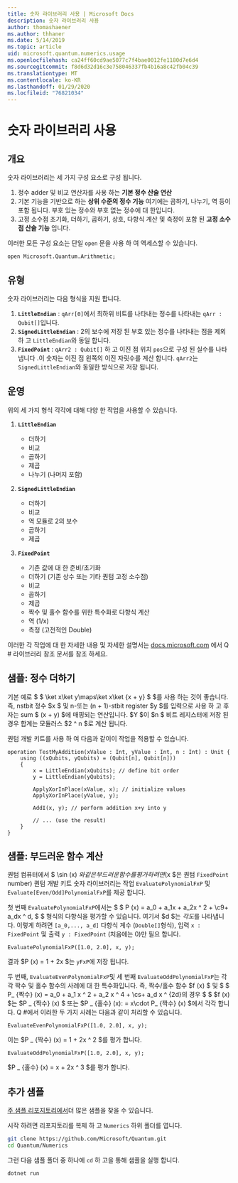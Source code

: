```yaml
---
title: 숫자 라이브러리 사용 | Microsoft Docs
description: 숫자 라이브러리 사용
author: thomashaener
ms.author: thhaner
ms.date: 5/14/2019
ms.topic: article
uid: microsoft.quantum.numerics.usage
ms.openlocfilehash: ca24ff60cd9ae5077c7f4bae0012fe1180d7e6d4
ms.sourcegitcommit: f8d6d32d16c3e758046337fb4b16a8c42fb04c39
ms.translationtype: MT
ms.contentlocale: ko-KR
ms.lasthandoff: 01/29/2020
ms.locfileid: "76821034"
---
```

# <a name="using-the-numerics-library"></a>숫자 라이브러리 사용

## <a name="overview"></a>개요

숫자 라이브러리는 세 가지 구성 요소로 구성 됩니다.

1. 정수 adder 및 비교 연산자를 사용 하는 **기본 정수 산술 연산**
1. 기본 기능을 기반으로 하는 **상위 수준의 정수 기능** 여기에는 곱하기, 나누기, 역 등이 포함 됩니다.  부호 있는 정수와 부호 없는 정수에 대 한입니다.
1. 고정 소수점 초기화, 더하기, 곱하기, 상호, 다항식 계산 및 측정이 포함 된 **고정 소수점 산술 기능** 입니다.

이러한 모든 구성 요소는 단일 `open` 문을 사용 하 여 액세스할 수 있습니다.
```qsharp
open Microsoft.Quantum.Arithmetic;
```

## <a name="types"></a>유형

숫자 라이브러리는 다음 형식을 지원 합니다.

1. **`LittleEndian`** : `qArr[0]`에서 최하위 비트를 나타내는 정수를 나타내는 `qArr : Qubit[]`입니다.
1. **`SignedLittleEndian`** : 2의 보수에 저장 된 부호 있는 정수를 나타내는 점을 제외 하 고 `LittleEndian`와 동일 합니다.
1. **`FixedPoint`** : `qArr2 : Qubit[]` 하 고 이진 점 위치 `pos`으로 구성 된 실수를 나타냅니다 .이 숫자는 이진 점 왼쪽의 이진 자릿수를 계산 합니다. `qArr2`는 `SignedLittleEndian`와 동일한 방식으로 저장 됩니다.

## <a name="operations"></a>운영

위의 세 가지 형식 각각에 대해 다양 한 작업을 사용할 수 있습니다.

1. **`LittleEndian`**
    - 더하기
    - 비교
    - 곱하기
    - 제곱
    - 나누기 (나머지 포함)

1. **`SignedLittleEndian`**
    - 더하기
    - 비교
    - 역 모듈로 2의 보수
    - 곱하기
    - 제곱

1. **`FixedPoint`**
    - 기존 값에 대 한 준비/초기화
    - 더하기 (기존 상수 또는 기타 퀀텀 고정 소수점)
    - 비교
    - 곱하기
    - 제곱
    - 짝수 및 홀수 함수를 위한 특수화로 다항식 계산
    - 역 (1/x)
    - 측정 (고전적인 Double)

이러한 각 작업에 대 한 자세한 내용 및 자세한 설명서는 [docs.microsoft.com](https://docs.microsoft.com/quantum) 에서 Q # 라이브러리 참조 문서를 참조 하세요.

## <a name="sample-integer-addition"></a>샘플: 정수 더하기

기본 예로 $ $ \ket x\ket y\maps\ket x\ket {x + y} $ $를 사용 하는 것이 좋습니다. 즉, nstbit 정수 $x $ 및 n-또는 (n + 1)-stbit register $y $를 입력으로 사용 하 고 후자는 sum $ (x + y) $에 매핑되는 연산입니다. $Y $이 $n $ 비트 레지스터에 저장 된 경우 합계는 모듈러스 $2 ^ n $로 계산 됩니다.

퀀텀 개발 키트를 사용 하 여 다음과 같이이 작업을 적용할 수 있습니다.
```qsharp
operation TestMyAddition(xValue : Int, yValue : Int, n : Int) : Unit {
    using ((xQubits, yQubits) = (Qubit[n], Qubit[n]))
    {
        x = LittleEndian(xQubits); // define bit order
        y = LittleEndian(yQubits);
        
        ApplyXorInPlace(xValue, x); // initialize values
        ApplyXorInPlace(yValue, y);
        
        AddI(x, y); // perform addition x+y into y
        
        // ... (use the result)
    }
}
```

## <a name="sample-evaluating-smooth-functions"></a>샘플: 부드러운 함수 계산

퀀텀 컴퓨터에서 $ \sin (x) $와 같은 부드러운 함수를 평가 하려면 ($x $은 퀀텀 `FixedPoint` number) 퀀텀 개발 키트 숫자 라이브러리는 작업 `EvaluatePolynomialFxP` 및 `Evaluate[Even/Odd]PolynomialFxP`를 제공 합니다.

첫 번째 `EvaluatePolynomialFxP`에서는 $ $ P (x) = a_0 + a_1x + a_2x ^ 2 + \c9+ a_dx ^ d, $ $ 형식의 다항식을 평가할 수 있습니다. 여기서 $d $는 *각도*를 나타냅니다. 이렇게 하려면 `[a_0,..., a_d]` 다항식 계수 (`Double[]`형식), 입력 `x : FixedPoint` 및 출력 `y : FixedPoint` (처음에는 0)만 필요 합니다.
```qsharp
EvaluatePolynomialFxP([1.0, 2.0], x, y);
```
결과 $P (x) = 1 + 2x $는 `yFxP`에 저장 됩니다.

두 번째, `EvaluateEvenPolynomialFxP`및 세 번째 `EvaluateOddPolynomialFxP`는 각각 짝수 및 홀수 함수의 사례에 대 한 특수화입니다. 즉, 짝수/홀수 함수 $f (x) $ 및 $ $ P_ {짝수} (x) = a_0 + a_1 x ^ 2 + a_2 x ^ 4 + \cs+ a_d x ^ {2d}의 경우 $ $ $f (x) $는 $P _ {짝수} (x) $ 또는 $P _ {홀수} (x): = x\cdot P_ {짝수} (x) $에서 각각 합니다.
Q #에서 이러한 두 가지 사례는 다음과 같이 처리할 수 있습니다.
```qsharp
EvaluateEvenPolynomialFxP([1.0, 2.0], x, y);
```
이는 $P _ {짝수} (x) = 1 + 2x ^ 2 $를 평가 합니다.
```qsharp
EvaluateOddPolynomialFxP([1.0, 2.0], x, y);
```
$P _ {홀수} (x) = x + 2x ^ 3 $를 평가 합니다.

## <a name="more-samples"></a>추가 샘플

[주 샘플 리포지토리에서](https://github.com/Microsoft/Quantum)더 많은 샘플을 찾을 수 있습니다.

시작 하려면 리포지토리를 복제 하 고 `Numerics` 하위 폴더를 엽니다.

```bash
git clone https://github.com/Microsoft/Quantum.git
cd Quantum/Numerics
```

그런 다음 샘플 폴더 중 하나에 `cd` 하 고을 통해 샘플을 실행 합니다.

```bash
dotnet run
```
